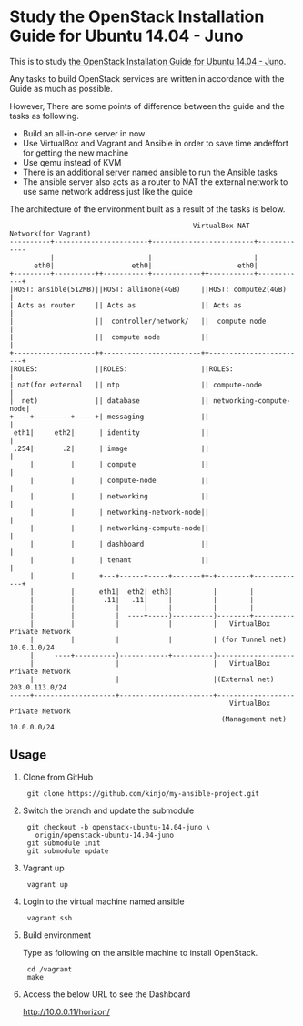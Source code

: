 Study the OpenStack Installation Guide for Ubuntu 14.04 - Juno
====

This is to study [the OpenStack Installation Guide for Ubuntu 14.04 - Juno](http://docs.openstack.org/juno/install-guide/install/apt/content/index.html).

Any tasks to build OpenStack services are written in accordance with the Guide
as much as possible.

However, There are some points of difference between the guide and the tasks as
following.

* Build an all-in-one server in now
* Use VirtualBox and Vagrant and Ansible in order to save time andeffort for
  getting the new machine
* Use qemu instead of KVM
* There is an additional server named ansible to run the Ansible tasks
* The ansible server also acts as a router to NAT the external network to use
  same network address just like the guide

The architecture of the environment built as a result of the tasks is below.

                                                 VirtualBox NAT Network(for Vagrant)
    ----------+-----------------------+-------------------------+-------------
              |                       |                         |
          eth0|                   eth0|                     eth0|
    +---------+----------++-----------+------------++-----------+------------+
    |HOST: ansible(512MB)||HOST: allinone(4GB)     ||HOST: compute2(4GB)     |
    | Acts as router     || Acts as                || Acts as                |
    |                    ||  controller/network/   ||  compute node          |
    |                    ||  compute node          ||                        |
    +--------------------++------------------------++------------------------+
    |ROLES:              ||ROLES:                  ||ROLES:                  |
    | nat(for external   || ntp                    || compute-node           |
    |  net)              || database               || networking-compute-node|
    +----+---------+-----+| messaging              ||                        |
     eth1|     eth2|      | identity               ||                        |
     .254|       .2|      | image                  ||                        |
         |         |      | compute                ||                        |
         |         |      | compute-node           ||                        |
         |         |      | networking             ||                        |
         |         |      | networking-network-node||                        |
         |         |      | networking-compute-node||                        |
         |         |      | dashboard              ||                        |
         |         |      | tenant                 ||                        |
         |         |      +---+------+-----+-------++-+--------+-------------+
         |         |      eth1|  eth2| eth3|          |        |
         |         |       .11|   .11|     |          |        |
         |         |          |      |     |          |        |
         |         |          |  ----+-----)----------)--------+----------
         |         |          |            |          |   VirtualBox Private Network
         |         |          |            |          | (for Tunnel net) 10.0.1.0/24
         |     ----+----------)------------+----------)-------------------
         |                    |                       |   VirtualBox Private Network
         |                    |                       |(External net) 203.0.113.0/24
    -----+--------------------+-----------------------+-------------------
                                                          VirtualBox Private Network
                                                        (Management net) 10.0.0.0/24

Usage
---

1. Clone from GitHub

        git clone https://github.com/kinjo/my-ansible-project.git

2. Switch the branch and update the submodule

        git checkout -b openstack-ubuntu-14.04-juno \
          origin/openstack-ubuntu-14.04-juno
        git submodule init
        git submodule update

3. Vagrant up

        vagrant up

4. Login to the virtual machine named ansible

        vagrant ssh

5. Build environment

   Type as following on the ansible machine to install OpenStack.

        cd /vagrant
        make

6. Access the below URL to see the Dashboard

    http://10.0.0.11/horizon/
